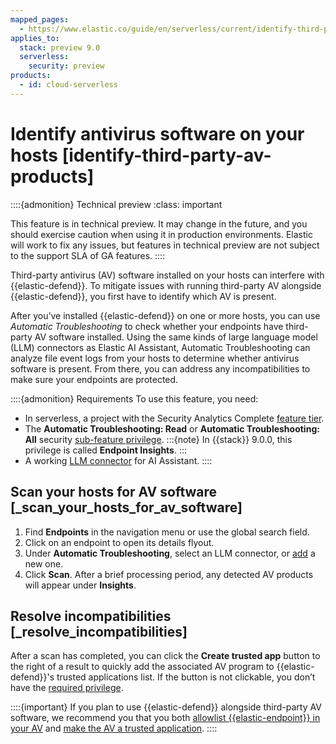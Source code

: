 ```yaml
---
mapped_pages:
  - https://www.elastic.co/guide/en/serverless/current/identify-third-party-av-products.html
applies_to:
  stack: preview 9.0
  serverless:
    security: preview
products:
  - id: cloud-serverless
---
```


# Identify antivirus software on your hosts [identify-third-party-av-products]

::::{admonition} Technical preview
:class: important

This feature is in technical preview. It may change in the future, and you should exercise caution when using it in production environments. Elastic will work to fix any issues, but features in technical preview are not subject to the support SLA of GA features.
::::


Third-party antivirus (AV) software installed on your hosts can interfere with {{elastic-defend}}. To mitigate issues with running third-party AV alongside {{elastic-defend}}, you first have to identify which AV is present.

After you’ve installed {{elastic-defend}} on one or more hosts, you can use *Automatic Troubleshooting* to check whether your endpoints have third-party AV software installed. Using the same kinds of large language model (LLM) connectors as Elastic AI Assistant, Automatic Troubleshooting can analyze file event logs from your hosts to determine whether antivirus software is present. From there, you can address any incompatibilities to make sure your endpoints are protected.

::::{admonition} Requirements
To use this feature, you need:

* In serverless, a project with the Security Analytics Complete [feature tier](https://www.elastic.co/pricing/serverless-security).
* The **Automatic Troubleshooting: Read** or **Automatic Troubleshooting: All** security [sub-feature privilege](/solutions/security/configure-elastic-defend/elastic-defend-feature-privileges.md).
   :::{note}
   In {{stack}} 9.0.0, this privilege is called **Endpoint Insights**.
   :::
* A working [LLM connector](../ai/set-up-connectors-for-large-language-models-llm.md) for AI Assistant.
::::


## Scan your hosts for AV software [_scan_your_hosts_for_av_software]

1. Find **Endpoints** in the navigation menu or use the global search field.
2. Click on an endpoint to open its details flyout.
3. Under **Automatic Troubleshooting**, select an LLM connector, or [add](../ai/set-up-connectors-for-large-language-models-llm.md) a new one.
4. Click **Scan**. After a brief processing period, any detected AV products will appear under **Insights**.


## Resolve incompatibilities [_resolve_incompatibilities]

After a scan has completed, you can click the **Create trusted app** button to the right of a result to quickly add the associated AV program to {{elastic-defend}}'s trusted applications list. If the button is not clickable, you don’t have the [required privilege](trusted-applications.md).

::::{important}
If you plan to use {{elastic-defend}} alongside third-party AV software, we recommend you that you both [allowlist {{elastic-endpoint}} in your AV](allowlist-elastic-endpoint-in-third-party-antivirus-apps.md) and [make the AV a trusted application](trusted-applications.md).
::::
